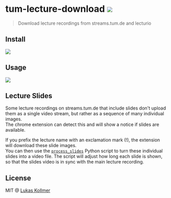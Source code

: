 # tum-lecture-download [![](https://img.shields.io/chrome-web-store/v/jlbncgdbgjgdimjnihmniommnbhddajf.svg)](https://chrome.google.com/webstore/detail/tum-lecture-download/jlbncgdbgjgdimjnihmniommnbhddajf)

> Download lecture recordings from streams.tum.de and lecturio

## Install
[![](https://developer.chrome.com/webstore/images/ChromeWebStore_BadgeWBorder_v2_206x58.png)](https://chrome.google.com/webstore/detail/tum-lecture-download/jlbncgdbgjgdimjnihmniommnbhddajf)


## Usage
![](https://s3.amazonaws.com/lukaskollmer/embed/tum-lecture-download.png)


## Lecture Slides
Some lecture recordings on streams.tum.de that include slides don't upload them as a single video stream, but rather as a sequence of many individual images.  
The chrome extension can detect this and will show a notice if slides are available.

If you prefix the lecture name with an exclamation mark (!), the extension will download these slide images.  
You can then use the [`process_slides`](process_slides.py) Python script to turn these individual slides into a video file.
The script will adjust how long each slide is shown, so that the slides video is in sync with the main lecture recording.

## License
MIT @ [Lukas Kollmer](https://lukaskollmer.me)
